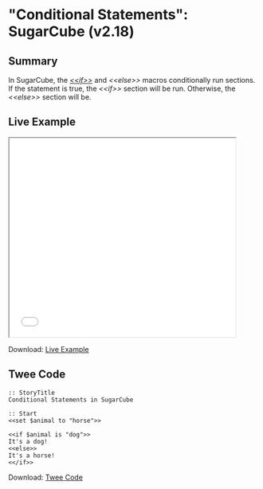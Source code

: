 # "Conditional Statements": SugarCube (v2.18)

## Summary

In SugarCube, the *[&lt;&lt;if&gt;&gt;](http://www.motoslave.net/sugarcube/2/docs/macros.html#macros-if)* and *&lt;&lt;else&gt;&gt;* macros conditionally run sections. If the statement is true, the *&lt;&lt;if&gt;&gt;* section will be run. Otherwise, the *&lt;&lt;else&gt;&gt;* section will be.

## Live Example

<section>
<iframe src="sugarcube_conditionalstatements_example.html" height=400 width=90%></iframe>


Download: <a href="sugarcube_conditionalstatements_example.html" target="_blank">Live Example</a>
</section>

## Twee Code

```
:: StoryTitle
Conditional Statements in SugarCube

:: Start
<<set $animal to "horse">>

<<if $animal is "dog">>
It's a dog!
<<else>>
It's a horse!
<</if>>
```

Download: <a href="sugarcube_conditionalstatements_twee.txt" target="_blank">Twee Code</a>

